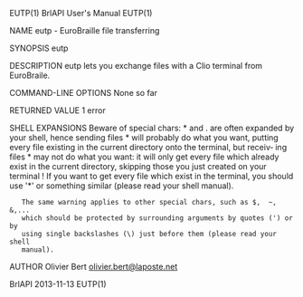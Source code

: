 EUTP(1)                      BrlAPI User's Manual                     EUTP(1)

NAME
       eutp - EuroBraille file transferring

SYNOPSIS
       eutp

DESCRIPTION
       eutp lets you exchange files with a Clio terminal from EuroBraile.

COMMAND-LINE OPTIONS
       None so far

RETURNED VALUE
       1   error

SHELL EXPANSIONS
       Beware  of  special  chars:  * and . are often expanded by your shell,
       hence sending files * will probably do what you  want,  putting  every
       file existing in the current directory onto the terminal, but  receiv‐
       ing files * may not do what you want: it  will  only  get  every  file
       which  already exist in the current directory, skipping those you just
       created on your terminal !  If you want to get every file which  exist
       in  the terminal, you should use '*' or something similar (please read
       your shell manual).

       The same warning applies to other special chars, such as $,  ~,  &,...
       which should be protected by surrounding arguments by quotes (') or by
       using single backslashes (\) just before them (please read your  shell
       manual).

AUTHOR
       Olivier Bert <olivier.bert@laposte.net>

BrlAPI                            2013-11-13                          EUTP(1)
